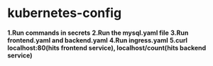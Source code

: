 # kubernetes-config
**1.Run commands in secrets**
**2.Run the mysql.yaml file**
**3.Run frontend.yaml and backend.yaml**
**4.Run ingress.yaml**
**5.curl localhost:80(hits frontend service), localhost/count(hits backend service)**
